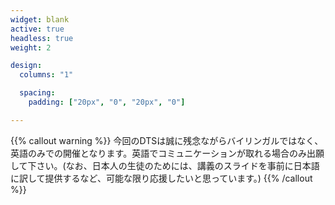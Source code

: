 ```yaml
---
widget: blank
active: true
headless: true
weight: 2

design:
  columns: "1"

  spacing:
    padding: ["20px", "0", "20px", "0"]

---
```


{{% callout warning %}}
今回のDTSは誠に残念ながらバイリンガルではなく、英語のみでの開催となります。英語でコミュニケーションが取れる場合のみ出願して下さい。(なお、日本人の生徒のためには、講義のスライドを事前に日本語に訳して提供するなど、可能な限り応援したいと思っています。)
{{% /callout %}}
